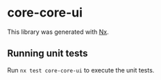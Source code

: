 # core-core-ui

This library was generated with [Nx](https://nx.dev).

## Running unit tests

Run `nx test core-core-ui` to execute the unit tests.

